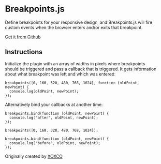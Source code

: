 # Breakpoints.js

Define breakpoints for your responsive design, and Breakpoints.js will fire custom events when the browser enters and/or exits that breakpoint.

[Get it from Github](https://github.com/eikes/breakpoints)

## Instructions

Initialize the plugin with an array of widths in pixels where breakpoints should be triggered
and pass a callback that is triggered. It gets information about what breakpoint was left and which was entered:

    breakpoints([0, 160, 320, 480, 768, 1024], function (oldPoint, newPoint) {
      console.log(oldPoint, newPoint);
    });

Alternatively bind your callbacks at another time:
    
    breakpoints.bind(function (oldPoint, newPoint) {
      console.log("after", oldPoint, newPoint);
    });

    breakpoints([0, 160, 320, 480, 768, 1024]);

    breakpoints.bind(function (oldPoint, newPoint) {
      console.log("before", oldPoint, newPoint);
    });

Originally created by [XOXCO](http://xoxco.com)
